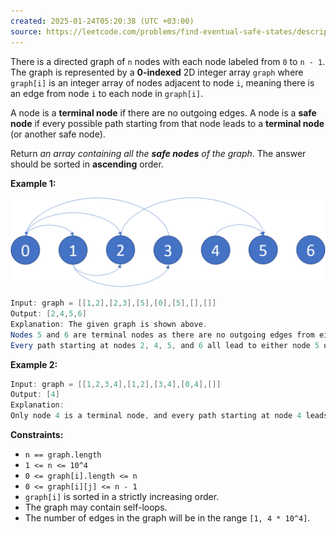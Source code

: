 ```yaml
---
created: 2025-01-24T05:20:38 (UTC +03:00)
source: https://leetcode.com/problems/find-eventual-safe-states/description/?envType=daily-question&envId=2025-01-24
---
```

There is a directed graph of `n` nodes with each node labeled from `0` to `n - 1`. The graph is represented by a **0-indexed** 2D integer array `graph` where `graph[i]` is an integer array of nodes adjacent to node `i`, meaning there is an edge from node `i` to each node in `graph[i]`.

A node is a **terminal node** if there are no outgoing edges. A node is a **safe node** if every possible path starting from that node leads to a **terminal node** (or another safe node).

Return _an array containing all the **safe nodes** of the graph_. The answer should be sorted in **ascending** order.


**Example 1:**

![img.png](img.png)

``` Java
Input: graph = [[1,2],[2,3],[5],[0],[5],[],[]]
Output: [2,4,5,6]
Explanation: The given graph is shown above.
Nodes 5 and 6 are terminal nodes as there are no outgoing edges from either of them.
Every path starting at nodes 2, 4, 5, and 6 all lead to either node 5 or 6.
```


**Example 2:**

``` Java
Input: graph = [[1,2,3,4],[1,2],[3,4],[0,4],[]]
Output: [4]
Explanation:
Only node 4 is a terminal node, and every path starting at node 4 leads to node 4.
```


**Constraints:**

-   `n == graph.length`
-   `1 <= n <= 10^4`
-   `0 <= graph[i].length <= n`
-   `0 <= graph[i][j] <= n - 1`
-   `graph[i]` is sorted in a strictly increasing order.
-   The graph may contain self-loops.
-   The number of edges in the graph will be in the range `[1, 4 * 10^4]`.
